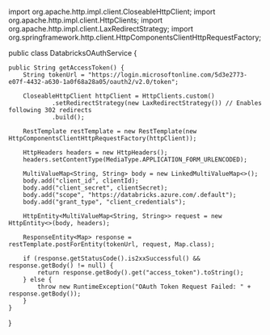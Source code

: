 import org.apache.http.impl.client.CloseableHttpClient;
import org.apache.http.impl.client.HttpClients;
import org.apache.http.impl.client.LaxRedirectStrategy;
import org.springframework.http.client.HttpComponentsClientHttpRequestFactory;

public class DatabricksOAuthService {

    public String getAccessToken() {
        String tokenUrl = "https://login.microsoftonline.com/5d3e2773-e07f-4432-a630-1a0f68a28a05/oauth2/v2.0/token";

        CloseableHttpClient httpClient = HttpClients.custom()
                .setRedirectStrategy(new LaxRedirectStrategy()) // Enables following 302 redirects
                .build();

        RestTemplate restTemplate = new RestTemplate(new HttpComponentsClientHttpRequestFactory(httpClient));

        HttpHeaders headers = new HttpHeaders();
        headers.setContentType(MediaType.APPLICATION_FORM_URLENCODED);

        MultiValueMap<String, String> body = new LinkedMultiValueMap<>();
        body.add("client_id", clientId);
        body.add("client_secret", clientSecret);
        body.add("scope", "https://databricks.azure.com/.default");
        body.add("grant_type", "client_credentials");

        HttpEntity<MultiValueMap<String, String>> request = new HttpEntity<>(body, headers);

        ResponseEntity<Map> response = restTemplate.postForEntity(tokenUrl, request, Map.class);

        if (response.getStatusCode().is2xxSuccessful() && response.getBody() != null) {
            return response.getBody().get("access_token").toString();
        } else {
            throw new RuntimeException("OAuth Token Request Failed: " + response.getBody());
        }
    }
}
